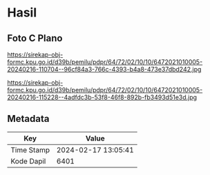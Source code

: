 # Hasil

## Foto C Plano

https://sirekap-obj-formc.kpu.go.id/d39b/pemilu/pdpr/64/72/02/10/10/6472021010005-20240216-110704--96cf84a3-766c-4393-b4a8-473e37dbd242.jpg

https://sirekap-obj-formc.kpu.go.id/d39b/pemilu/pdpr/64/72/02/10/10/6472021010005-20240216-115228--4adfdc3b-53f8-46f8-892b-fb3493d51e3d.jpg


## Metadata

| Key        | Value               |
| ---------- | ------------------- |
| Time Stamp | 2024-02-17 13:05:41 |
| Kode Dapil | 6401                |



